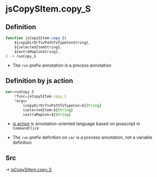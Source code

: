 # jsCopySItem.copy_S

## Definition

```js.js
function jsCopySItem.copy_S(
	${copyDirOrTsvPathToTypeConString},
	${selectedItemString},
	${extraMapConString},
) -> runCopy_S
```

- The `run` prefix annotation is a process annotation
## Definition by js action

```js.js
var=runCopy_S
	?func=jsCopySItem.copy_S
	?args=
		&copyDirOrTsvPathToTypeCon=${String}
		&selectedItem=${String}
		&extraMapCon=${String}
```

- [js action](#) is annotation-oriented language based on javascript in `CommandClick`

- The `run` prefix definition on `var` is a process annotation, not a variable definition

## Src

-> [jsCopySItem.copy_S](https://github.com/puutaro/CommandClick/blob/master/app/src/main/java/com/puutaro/commandclick/fragment_lib/terminal_fragment/js_interface/list_index/JsCopySItem.kt#L21)


